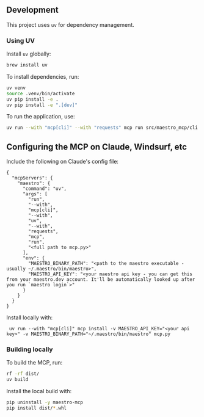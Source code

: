 ## Development

This project uses `uv` for dependency management.

### Using UV

Install `uv` globally:

```bash
brew install uv
```

To install dependencies, run:

```bash
uv venv
source .venv/bin/activate
uv pip install -e .
uv pip install -e ".[dev]"
```

To run the application, use:

```bash
uv run --with "mcp[cli]" --with "requests" mcp run src/maestro_mcp/cli.py
```

## Configuring the MCP on Claude, Windsurf, etc

Include the following on Claude's config file:

```
{
  "mcpServers": {
    "maestro": {
      "command": "uv",
      "args": [
        "run",
        "--with",
        "mcp[cli]",
        "--with",
        "uv",
        "--with",
        "requests",
        "mcp",
        "run",
        "<full path to mcp.py>"
      ],
      "env": {
        "MAESTRO_BINARY_PATH": "<path to the maestro executable - usually ~/.maestro/bin/maestro>",
        "MAESTRO_API_KEY": "<your maestro api key - you can get this from your maestro.dev account. It'll be automatically looked up after you run `maestro login`>"
      }
    }
  }
}
```

Install locally with:

```
 uv run --with "mcp[cli]" mcp install -v MAESTRO_API_KEY="<your api key>" -v MAESTRO_BINARY_PATH="~/.maestro/bin/maestro" mcp.py
```

### Building locally

To build the MCP, run:

```bash
rf -rf dist/
uv build
```

Install the local build with:

```bash
pip uninstall -y maestro-mcp
pip install dist/*.whl
```

